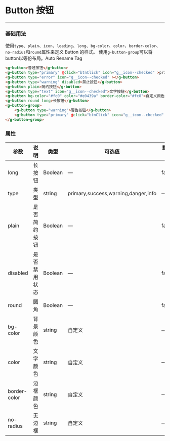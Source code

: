 # Button 按钮
----
### 基础用法
使用```type```、```plain```、```icon```、```loading```、```long```、```bg-color```、```color```、```border-color```、```no-radius```和```round```属性来定义 Button 的样式。
使用```g-button-group```可以将button以等份布局。Auto Rename Tag
``` html
<g-button>普通按钮</g-button>
<g-button type="primary" @click="btnClick" icon="g__icon--checked" >primary按钮</g-button>
<g-button type="error" icon="g__icon--checked" ></g-button>
<g-button type="warning" disabled>禁止按钮</g-button>
<g-button plain>简约按钮</g-button>
<g-button type="text" icon="g__icon--checked">文字按钮</g-button>
<g-button bg-color="#fc0" color="#e0439a" border-color="#fc0">自定义颜色</g-button>
<g-button round long>长按钮</g-button>
<g-button-group>
    <g-button type="warning">警告按钮</g-button>
    <g-button type="primary" @click="btnClick" icon="g__icon--checked" >primary按钮</g-button>
</g-button-group>
```

### 属性
| 参数      | 说明    | 类型      | 可选值       | 默认值   |
|---------- |-------- |---------- |-------------  |-------- |
| long     | 长按钮   | Boolean  |    — | false   |
| type     | 类型   | string    |   primary,success,warning,danger,info |     —    |
| plain     | 是否简约按钮   | Boolean    | — | false   |
| disabled  | 是否禁用状态    | Boolean   | —   | false   |
| round     | 圆角   | Boolean  |    — | false   |
| bg-color     | 背景颜色   | string    | 自定义 |     —    |
| color     | 文字颜色   | string    |  自定义 |     —    |
| border-color     | 边框颜色   | string    |   自定义 |     —    | 
| no-radius     | 无边框   | string    |   自定义 |     —    | 

